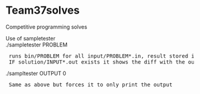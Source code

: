 # Team37solves
Competitive programming solves

Use of sampletester <br>
./sampletester PROBLEM
<pre> runs bin/PROBLEM for all input/PROBLEM*.in, result stored in output/OUTPUT*.out,
 IF solution/INPUT*.out exists it shows the diff with the output otherwise the output is printed </pre>

./sampltester OUTPUT 0
<pre> Same as above but forces it to only print the output

